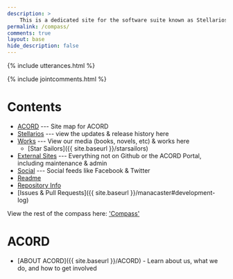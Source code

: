 ```yaml
---
description: >
	This is a dedicated site for the software suite known as Stellarios. On the site map, you can view all the versions of Stellarios, find out about ACORD, and more.
permalink: /compass/
comments: true
layout: base
hide_description: false
---
```


{% include utterances.html %}

{% include jointcomments.html %}

# Contents
* [ACORD](#ac0rd) --- Site map for ACORD
* [Stellarios](#stellarios) --- view the updates & release history here
* [Works](#works) --- View our media (books, novels, etc) & works here
	* [Star Sailors]({{ site.baseurl }}/starsailors)
* [External Sites](#external-sites) --- Everything not on Github or the ACORD Portal, including maintenance & admin
* [Social](#social-media) --- Social feeds like Facebook & Twitter
* [Readme](#logs)
* [Repository Info](#gh-pages-readme)
* [Issues & Pull Requests]({{ site.baseurl }}/manacaster#development-log)

View the rest of the compass here: ['Compass'](https://github.com/acord-robotics/stellarios/commits/gh-pages/compass.md)

<!--<iframe src="http://i.simmer.io/@Gizmotronn/stellarios-star-sailors" style="width:960px;height:600px"></iframe> -->

# AC0RD


* [ABOUT ACORD]({{ site.baseurl }}/ACORD) - Learn about us, what we do, and how to get involved

